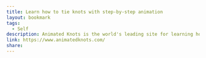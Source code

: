 ```yaml
---
title: Learn how to tie knots with step-by-step animation
layout: bookmark
tags:
  - Self
description: Animated Knots is the world's leading site for learning how to tie knots of any kind. From Boating Knots, Fishing Knots and Climbing Knots to how to tie a Tie, or even Surgical Knots — we’ve got it covered.
link: https://www.animatedknots.com/
share:
---
```


